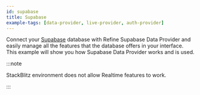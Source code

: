 ```yaml
---
id: supabase
title: Supabase
example-tags: [data-provider, live-provider, auth-provider]
---
```


Connect your [Supabase](https://supabase.com/) database with Refine Supabase Data Provider and easily manage all the features that the database offers in your interface. This example will show you how Supabase Data Provider works and is used.

:::note

StackBlitz environment does not allow Realtime features to work.

:::

<CodeSandboxExample path="data-provider-supabase" />
